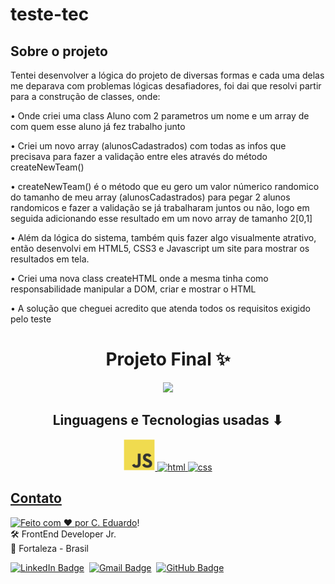 # teste-tec


## Sobre o projeto

<div> Tentei desenvolver a lógica do projeto de diversas formas e cada uma delas me deparava com problemas lógicas desafiadores, foi dai que resolvi partir para a construção de classes, onde:
<p>• Onde criei uma class Aluno com 2 parametros um nome e um array de com quem esse aluno já fez trabalho junto</p>
<p>• Criei um novo array (alunosCadastrados) com todas as infos que precisava para fazer a validação entre eles através do método createNewTeam() </p>
<p>• createNewTeam() é o método que eu gero um valor númerico randomico do tamanho de meu array (alunosCadastrados) para pegar 2 alunos randomicos e fazer a validação se já trabalharam juntos ou não, logo em seguida adicionando esse resultado em um novo array de tamanho 2[0,1]</p>
<p>• Além da lógica do sistema, também quis fazer algo visualmente atrativo, então desenvolvi em HTML5, CSS3 e Javascript um site para mostrar os resultados em tela. </p>
<p>• Criei uma nova class createHTML onde a mesma tinha como responsabilidade manipular a DOM, criar e mostrar o HTML </p>
<p>• A solução que cheguei acredito que atenda todos os requisitos exigido pelo teste </p>
</div>



<h1 align="center"> Projeto Final ✨</h2>

<p align="center">
<img src="https://user-images.githubusercontent.com/72894980/185990247-26ba32ce-0050-40a8-96a9-77c819d9e359.gif" />
</p> 

<h2 align="center">Linguagens e Tecnologias usadas ⬇</h2>

<p align="center"> 
<a href="https://developer.mozilla.org/en-US/docs/Web/javascript" target="_blank" rel="noreferrer"> <img src="https://raw.githubusercontent.com/devicons/devicon/master/icons/javascript/javascript-original.svg" alt="javascript" width="50" height="50"/> </a> 
<a href="https://www.w3schools.com/html/" target="_blank" rel="noreferrer"> <img
src="https://raw.githubusercontent.com/devicons/devicon/master/icons/html/html-original-wordmark.svg" alt="html" width="60" height="60"/>
<a href="https://www.w3schools.com/css/" target="_blank" rel="noreferrer">
<img src="https://raw.githubusercontent.com/devicons/devicon/master/icons/css/css-original-wordmark.svg" alt="css" width="60" height="60"/>
</p>

## Contato

<img align="left" src="https://avatars.githubusercontent.com/carloseduardob94?size=100">

Feito com ❤️ por [C. Eduardo](https://github.com/carloseduardob94)! <br>
🛠 FrontEnd Developer Jr. <br>
📍 Fortaleza - Brasil <br> 

<a href="https://www.linkedin.com/in/carlos-eduardo-lima-lira-barbosa" target="_blank"><img src="https://img.shields.io/badge/LinkedIn-0077B5?style=flat&logo=linkedin&logoColor=white" alt="LinkedIn Badge" height="20"></a>&nbsp;
<a href="mailto:educonts08@gmail.com" target="_blank"><img src="https://img.shields.io/badge/Gmail-D14836?style=flat&logo=gmail&logoColor=white" alt="Gmail Badge" height="20"></a>&nbsp;
<a href="https://www.github.com/carloseduardob94" target="_blank"><img src="https://img.shields.io/badge/GitHub-100000?style=flat&logo=github&logoColor=white" alt="GitHub Badge" height="20"></a>&nbsp;

<br clear="left"/>
